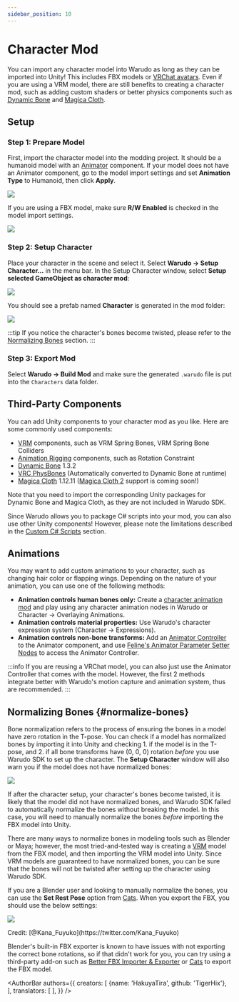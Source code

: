 ```yaml
---
sidebar_position: 10
---
```


# Character Mod

You can import any character model into Warudo as long as they can be imported into Unity! This includes FBX models or [VRChat avatars](https://booth.pm/en/search/avatar?tags%5B%5D=3D+Character). Even if you are using a VRM model, there are still benefits to creating a character mod, such as adding custom shaders or better physics components such as [Dynamic Bone](https://assetstore.unity.com/packages/tools/animation/dynamic-bone-16743) and [Magica Cloth](https://assetstore.unity.com/packages/tools/physics/magica-cloth-160144).

## Setup

### Step 1: Prepare Model

First, import the character model into the modding project. It should be a humanoid model with an [Animator](https://docs.unity3d.com/ScriptReference/Animator.html) component. If your model does not have an Animator component, go to the model import settings and set **Animation Type** to Humanoid, then click **Apply**.

![](/doc-img/en-character-mod-1.webp)

If you are using a FBX model, make sure **R/W Enabled** is checked in the model import settings.

![](/doc-img/en-character-mod-2.webp)

### Step 2: Setup Character

Place your character in the scene and select it. Select **Warudo → Setup Character...** in the menu bar. In the Setup Character window, select **Setup selected GameObject as character mod**:

![](/doc-img/en-character-mod-3.webp)

You should see a prefab named **Character** is generated in the mod folder:

![](/doc-img/en-character-mod-4.webp)

:::tip
If you notice the character's bones become twisted, please refer to the [Normalizing Bones](#normalize-bones) section.
:::

### Step 3: Export Mod

Select **Warudo → Build Mod** and make sure the generated `.warudo` file is put into the `Characters` data folder.

## Third-Party Components

You can add Unity components to your character mod as you like. Here are some commonly used components:

* [VRM](https://vrm.dev/en/univrm/) components, such as VRM Spring Bones, VRM Spring Bone Colliders
* [Animation Rigging](https://docs.unity3d.com/Packages/com.unity.animation.rigging@latest) components, such as Rotation Constraint
* [Dynamic Bone](https://assetstore.unity.com/packages/tools/animation/dynamic-bone-16743) 1.3.2
* [VRC PhysBones](https://docs.vrchat.com/docs/physbones) (Automatically converted to Dynamic Bone at runtime)
* [Magica Cloth](https://assetstore.unity.com/packages/tools/physics/magica-cloth-160144) 1.12.11 ([Magica Cloth 2](https://assetstore.unity.com/packages/tools/physics/magica-cloth-2-242307) support is coming soon!)

Note that you need to import the corresponding Unity packages for Dynamic Bone and Magica Cloth, as they are not included in Warudo SDK.

Since Warudo allows you to package C# scripts into your mod, you can also use other Unity components! However, please note the limitations described in the [Custom C# Scripts](mod-sdk#custom-scripts) section.

## Animations

You may want to add custom animations to your character, such as changing hair color or flapping wings. Depending on the nature of your animation, you can use one of the following methods:

* **Animation controls human bones only:** Create a [character animation mod](character-animation-mod) and play using any character animation nodes in Warudo or Character → Overlaying Animations.
* **Animation controls material properties:** Use Warudo's character expression system (Character → Expressions).
* **Animation controls non-bone transforms:** Add an [Animator Controller](https://docs.unity3d.com/Manual/class-AnimatorController.html) to the Animator component, and use [Feline's Animator Parameter Setter Nodes](https://steamcommunity.com/sharedfiles/filedetails/?id=3005732826&searchtext=animator+) to access the Animator Controller.

:::info
If you are reusing a VRChat model, you can also just use the Animator Controller that comes with the model. However, the first 2 methods integrate better with Warudo's motion capture and animation system, thus are recommended.
:::

## Normalizing Bones {#normalize-bones}

Bone normalization refers to the process of ensuring the bones in a model have zero rotation in the T-pose. You can check if a model has normalized bones by importing it into Unity and checking 1. if the model is in the T-pose, and 2. if all bone transforms have (0, 0, 0) rotation _before_ you use Warudo SDK to set up the character. The **Setup Character** window will also warn you if the model does not have normalized bones:

![](/doc-img/en-mod-11.png)

If after the character setup, your character's bones become twisted, it is likely that the model did not have normalized bones, and Warudo SDK failed to automatically normalize the bones without breaking the model. In this case, you will need to manually normalize the bones _before_ importing the FBX model into Unity.

There are many ways to normalize bones in modeling tools such as Blender or Maya; however, the most tried-and-tested way is creating a [VRM](https://vrm.dev/en/univrm/) model from the FBX model, and then importing the VRM model into Unity. Since VRM models are guaranteed to have normalized bones, you can be sure that the bones will not be twisted after setting up the character using Warudo SDK.

If you are a Blender user and looking to manually normalize the bones, you can use the **Set Rest Pose** option from [Cats](https://github.com/absolute-quantum/cats-blender-plugin). When you export the FBX, you should use the below settings:

![](/doc-img/en-mod-15.png)
<p class="img-desc">Credit: [@Kana_Fuyuko](https://twitter.com/Kana_Fuyuko)</p>

Blender's built-in FBX exporter is known to have issues with not exporting the correct bone rotations, so if that didn't work for you, you can try using a third-party add-on such as [Better FBX Importer & Exporter](https://blendermarket.com/products/better-fbx-importer--exporter) or [Cats](https://github.com/absolute-quantum/cats-blender-plugin) to export the FBX model. 

<AuthorBar authors={{
  creators: [
    {name: 'HakuyaTira', github: 'TigerHix'},
  ],
  translators: [
  ],
}} />
